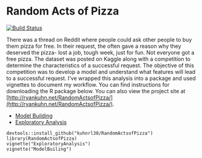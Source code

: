 # Random Acts of Pizza 

[![Build Status](https://travis-ci.org/kuhnrl30/RandomActsofPizza.svg?branch=master)](https://travis-ci.org/kuhnrl30/RandomActsofPizza)

There was a thread on Reddit where people could ask other people to buy them pizza for free. In their request, the often gave a reason why they deserved the pizza- lost a job, tough week, just for fun.  Not everyone got a free pizza.  The dataset was posted on Kaggle along with a competition to determine the characteristics of a successful request.  The objective of this competition was to develop a model and understand what features will lead to a successful request.  I've wrapped this analysis into a package and used vignettes to document my workflow.  You can find instructions for downloading the R package below.  You can also view the project site at [http://ryankuhn.net/RandomActsofPizza/](http://ryankuhn.net/RandomActsofPizza/).


- [Model Building]("./ModelBuilding.html")  
- [Exploratory Analysis]("./ExploratoryAnalysis.html")

```
devtools::install_github("kuhnrl30/RandomActsofPizza")
library(RandomActsofPizza)
vignette("ExploratoryAnalysis")
vignette("ModelBuiling")
```





